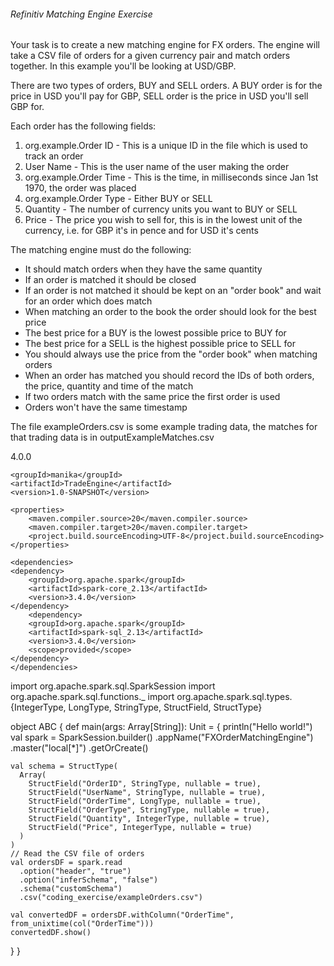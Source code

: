 ###### Refinitiv Matching Engine Exercise

Your task is to create a new matching engine for FX orders. The engine will take a CSV file of orders for a given
currency pair and match orders together. In this example you'll be looking at USD/GBP.

There are two types of orders, BUY and SELL orders. A BUY order is for the price in USD you'll pay for GBP, SELL
order is the price in USD you'll sell GBP for.

Each order has the following fields:
1. org.example.Order ID
        - This is a unique ID in the file which is used to track an order
2. User Name
        - This is the user name of the user making the order
3. org.example.Order Time
        - This is the time, in milliseconds since Jan 1st 1970, the order was placed
4. org.example.Order Type
        - Either BUY or SELL
5. Quantity
        - The number of currency units you want to BUY or SELL
6. Price
        - The price you wish to sell for, this is in the lowest unit of the currency, i.e. for GBP it's in pence and for USD it's cents

The matching engine must do the following:
- It should match orders when they have the same quantity
- If an order is matched it should be closed
- If an order is not matched it should be kept on an "order book" and wait for an order which does match
- When matching an order to the book the order should look for the best price
- The best price for a BUY is the lowest possible price to BUY for
- The best price for a SELL is the highest possible price to SELL for
- You should always use the price from the "order book" when matching orders
- When an order has matched you should record the IDs of both orders, the price, quantity and time of the match
- If two orders match with the same price the first order is used
- Orders won't have the same timestamp

The file exampleOrders.csv is some example trading data, the matches for that trading data is in outputExampleMatches.csv



<?xml version="1.0" encoding="UTF-8"?>
<project xmlns="http://maven.apache.org/POM/4.0.0"
         xmlns:xsi="http://www.w3.org/2001/XMLSchema-instance"
         xsi:schemaLocation="http://maven.apache.org/POM/4.0.0 http://maven.apache.org/xsd/maven-4.0.0.xsd">
    <modelVersion>4.0.0</modelVersion>

    <groupId>manika</groupId>
    <artifactId>TradeEngine</artifactId>
    <version>1.0-SNAPSHOT</version>

    <properties>
        <maven.compiler.source>20</maven.compiler.source>
        <maven.compiler.target>20</maven.compiler.target>
        <project.build.sourceEncoding>UTF-8</project.build.sourceEncoding>
    </properties>

    <dependencies>
    <dependency>
        <groupId>org.apache.spark</groupId>
        <artifactId>spark-core_2.13</artifactId>
        <version>3.4.0</version>
    </dependency>
        <dependency>
        <groupId>org.apache.spark</groupId>
        <artifactId>spark-sql_2.13</artifactId>
        <version>3.4.0</version>
        <scope>provided</scope>
    </dependency>
    </dependencies>

</project>


import org.apache.spark.sql.SparkSession
import org.apache.spark.sql.functions._
import org.apache.spark.sql.types.{IntegerType, LongType, StringType, StructField, StructType}

object ABC {
  def main(args: Array[String]): Unit = {
    println("Hello world!")
    val spark = SparkSession.builder()
      .appName("FXOrderMatchingEngine")
      .master("local[*]")
      .getOrCreate()

    val schema = StructType(
      Array(
        StructField("OrderID", StringType, nullable = true),
        StructField("UserName", StringType, nullable = true),
        StructField("OrderTime", LongType, nullable = true),
        StructField("OrderType", StringType, nullable = true),
        StructField("Quantity", IntegerType, nullable = true),
        StructField("Price", IntegerType, nullable = true)
      )
    )
    // Read the CSV file of orders
    val ordersDF = spark.read
      .option("header", "true")
      .option("inferSchema", "false")
      .schema("customSchema")
      .csv("coding_exercise/exampleOrders.csv")

    val convertedDF = ordersDF.withColumn("OrderTime", from_unixtime(col("OrderTime")))
    convertedDF.show()

  }
}
